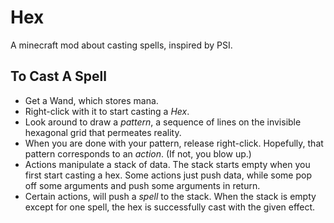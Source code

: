 # Hex

A minecraft mod about casting spells, inspired by PSI.

## To Cast A Spell

- Get a Wand, which stores mana.
- Right-click with it to start casting a *Hex*.
- Look around to draw a *pattern*, a sequence of lines on the invisible hexagonal grid that permeates reality.
- When you are done with your pattern, release right-click. Hopefully, that pattern corresponds to an *action*. (If not,
  you blow up.)
- Actions manipulate a stack of data. The stack starts empty when you first start casting a hex. Some actions just push
  data, while some pop off some arguments and push some arguments in return.
- Certain actions, will push a *spell* to the stack. When the stack is empty except for one spell, the hex is
  successfully cast with the given effect.
  